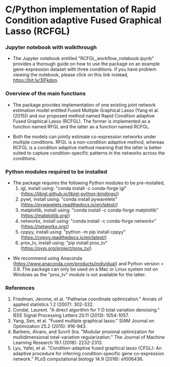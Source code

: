 # C/Python implementation of Rapid Condition adaptive Fused Graphical Lasso (RCFGL)

### Jupyter notebook with walkthrough
- The Jupyter notebook entitled "RCFGL_workflow_notebook.ipynb" provides a thorough guide on how to use the package on an example gene-expression dataset with three conditions. If you have problem viewing the notebook, please click on this link instead, https://bit.ly/3IFkdon.


### Overview of the main functions
- The package provides implementation of one existing joint network estimation model entitled Fused Multiple Graphical Lasso (Yang et al. (2015)) and our proposed method named Rapid Condition adaptive Fused Graphical Lasso (RCFGL). The former is implemented as a function named RFGL and the latter as a function named RCFGL. 

- Both the models can jointly estimate co-expression networks under multiple conditions. RFGL is a non-condition adaptive method, whereas RCFGL is a condition adaptive method meaning that the latter is better suited to capture condition-specific patterns in the networks across the conditions. 


### Python modules required to be installed
- The package requires the following Python modules to be pre-installed,
  1. igl, install using: "conda install -c conda-forge igl"  (https://libigl.github.io/libigl-python-bindings/)
  2. pywt, install using: "conda install pywavelets"  (https://pywavelets.readthedocs.io/en/latest/)
  3. matplotlib, install using: "conda install -c conda-forge matplotlib"  (https://matplotlib.org/)
  4. networkx, install using: "conda install -c conda-forge networkx"  (https://networkx.org/)
  5. cppyy, install using: "python -m pip install cppyy"  (https://cppyy.readthedocs.io/en/latest/)
  6. prox_tv, install using: "pip install prox_tv" (https://pypi.org/project/prox_tv/)

* We recommend using Anaconda (https://www.anaconda.com/products/individual) and Python version > 3.9. The package can only be used on a Mac or Linux system not on Windows as the "prox_tv" module is not available for the latter.


### References

1. Friedman, Jerome, et al. "Pathwise coordinate optimization." Annals of applied statistics 1.2 (2007): 302-332.
2.  Condat, Laurent. "A direct algorithm for 1-D total variation denoising." IEEE Signal Processing Letters 20.11 (2013): 1054-1057.
3. Yang, Sen, et al. "Fused multiple graphical lasso." SIAM Journal on Optimization 25.2 (2015): 916-943.
4. Barbero, Alvaro, and Suvrit Sra. "Modular proximal optimization for multidimensional total-variation regularization." The Journal of Machine Learning Research 19.1 (2018): 2232-2313.
5. Lyu, Yafei, et al. "Condition-adaptive fused graphical lasso (CFGL): An adaptive procedure for inferring condition-specific gene co-expression network." PLoS computational biology 14.9 (2018): e1006436.



